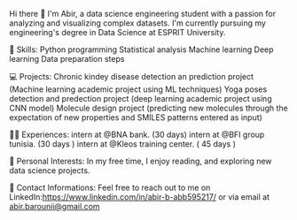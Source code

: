 Hi there 👋
I'm Abir, a data science engineering student with a passion for analyzing and visualizing complex datasets. 
I'm currently pursuing my engineering's degree in Data Science at ESPRIT University.





💼 Skills:
Python programming
Statistical analysis
Machine learning
Deep learning
Data preparation steps




💻 Projects:
Chronic kindey disease detection an prediction project (Machine learning academic project using ML techniques)
Yoga poses detection and predection project (deep learning academic project using CNN model)
Molecule design project (predicting new molecules through the expectation of new properties and SMILES patterns entered as input) 





🧑‍💼 Experiences:
intern at @BNA bank. (30 days)
intern at @BFI group tunisia. (30 days )
intern at @Kleos training center. ( 45 days )




📝 Personal Interests:
In my free time, I enjoy reading, and exploring new data science projects.



🤝 Contact Informations:
Feel free to reach out to me on LinkedIn:https://www.linkedin.com/in/abir-b-abb595217/ or via email at abir.barounii@gmail.com
